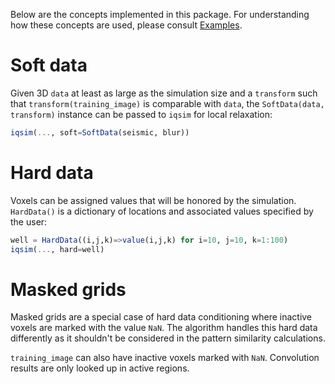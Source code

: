 Below are the concepts implemented in this package. For understanding how these concepts
are used, please consult [Examples](examples.md).

# Soft data

Given 3D `data` at least as large as the simulation size and a `transform` such that
`transform(training_image)` is comparable with `data`, the `SoftData(data, transform)`
instance can be passed to `iqsim` for local relaxation:

```julia
iqsim(..., soft=SoftData(seismic, blur))
```

# Hard data

Voxels can be assigned values that will be honored by the simulation. `HardData()` is
a dictionary of locations and associated values specified by the user:

```julia
well = HardData((i,j,k)=>value(i,j,k) for i=10, j=10, k=1:100)
iqsim(..., hard=well)
```

# Masked grids

Masked grids are a special case of hard data conditioning where inactive voxels are
marked with the value `NaN`. The algorithm handles this hard data differently as it
shouldn't be considered in the pattern similarity calculations.

`training_image` can also have inactive voxels marked with `NaN`. Convolution results are only looked up in active regions.
